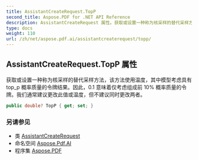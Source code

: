 ```yaml
---
title: AssistantCreateRequest.TopP
second_title: Aspose.PDF for .NET API Reference
description: AssistantCreateRequest 属性。获取或设置一种称为核采样的替代采样方法，该方法使用温度，其中模型考虑具有 top_p 概率质量的令牌结果。因此，0.1 意味着仅考虑组成前 10% 概率质量的令牌。我们通常建议更改此值或温度，但不建议同时更改两者。
type: docs
weight: 110
url: /zh/net/aspose.pdf.ai/assistantcreaterequest/topp/
---
```

## AssistantCreateRequest.TopP 属性

获取或设置一种称为核采样的替代采样方法，该方法使用温度，其中模型考虑具有 top_p 概率质量的令牌结果。因此，0.1 意味着仅考虑组成前 10% 概率质量的令牌。我们通常建议更改此值或温度，但不建议同时更改两者。

```csharp
public double? TopP { get; set; }
```

### 另请参见

* 类 [AssistantCreateRequest](../)
* 命名空间 [Aspose.Pdf.AI](../../../aspose.pdf.ai/)
* 程序集 [Aspose.PDF](../../../)